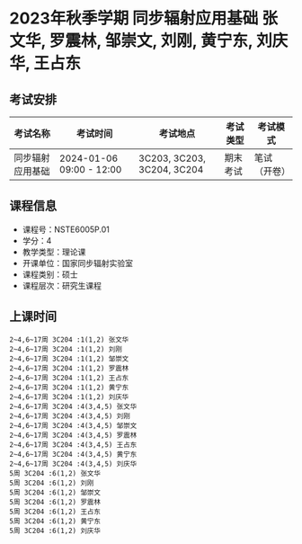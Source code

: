 # 2023年秋季学期 同步辐射应用基础 张文华, 罗震林, 邹崇文, 刘刚, 黄宁东, 刘庆华, 王占东




## 考试安排

| 考试名称 | 考试时间 | 考试地点 | 考试类型 | 考试模式 |
| -------- | -------- | -------- | -------- | -------- |
| 同步辐射应用基础 | 2024-01-06 09:00 - 12:00 | 3C203, 3C203, 3C204, 3C204 | 期末考试 | 笔试（开卷） |





## 课程信息

- 课程号：NSTE6005P.01
- 学分：4
- 教学类型：理论课
- 开课单位：国家同步辐射实验室
- 课程类别：硕士
- 课程层次：研究生课程

## 上课时间

```
2~4,6~17周 3C204 :1(1,2) 张文华
2~4,6~17周 3C204 :1(1,2) 刘刚
2~4,6~17周 3C204 :1(1,2) 邹崇文
2~4,6~17周 3C204 :1(1,2) 罗震林
2~4,6~17周 3C204 :1(1,2) 王占东
2~4,6~17周 3C204 :1(1,2) 黄宁东
2~4,6~17周 3C204 :1(1,2) 刘庆华
2~4,6~17周 3C204 :4(3,4,5) 张文华
2~4,6~17周 3C204 :4(3,4,5) 刘刚
2~4,6~17周 3C204 :4(3,4,5) 邹崇文
2~4,6~17周 3C204 :4(3,4,5) 罗震林
2~4,6~17周 3C204 :4(3,4,5) 王占东
2~4,6~17周 3C204 :4(3,4,5) 黄宁东
2~4,6~17周 3C204 :4(3,4,5) 刘庆华
5周 3C204 :6(1,2) 张文华
5周 3C204 :6(1,2) 刘刚
5周 3C204 :6(1,2) 邹崇文
5周 3C204 :6(1,2) 罗震林
5周 3C204 :6(1,2) 王占东
5周 3C204 :6(1,2) 黄宁东
5周 3C204 :6(1,2) 刘庆华
```

